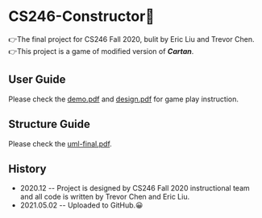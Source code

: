# CS246-Constructor👾
👉The final project for CS246 Fall 2020, bulit by Eric Liu and Trevor Chen.  
👉This project is a game of modified version of **_Cartan_**.

## User Guide
   Please check the [demo.pdf](./demo.pdf) and [design.pdf](./design.pdf) for game 
play instruction.

## Structure Guide
   Please check the [uml-final.pdf](./uml-final.pdf).

## History
+ 2020.12 -- Project is designed by CS246 Fall 2020 instructional team and all 
code is written by Trevor Chen and Eric Liu.
+ 2021.05.02 -- Uploaded to GitHub.😀
